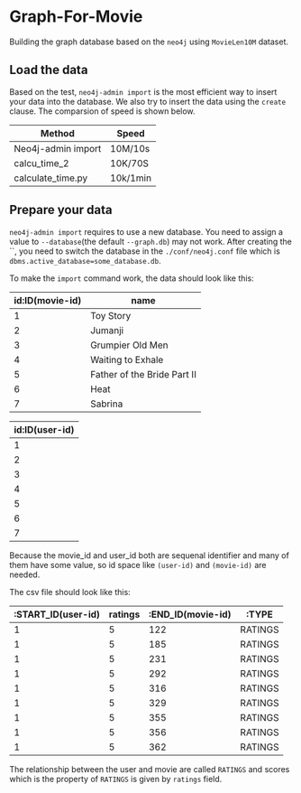 # Graph-For-Movie

Building the graph database based on the `neo4j` using `MovieLen10M` dataset.

## Load the data
Based on the test, `neo4j-admin import` is the most efficient way to insert your data into the database. We also try to insert the data using the `create` clause. The comparsion of speed is shown below.

| Method  | Speed |
|-----|-----|
| Neo4j-admin import | 10M/10s  | 
|  calcu_time_2   |   10K/70S  | 
|   calculate_time.py  |  10k/1min   |

## Prepare your data

`neo4j-admin import` requires to use a new database. You need to assign a value to `--database`(the default `--graph.db`) may not work.
After creating the ``, you need to switch the database in the `./conf/neo4j.conf` file which is `dbms.active_database=some_database.db`.

To make the `import` command work, the data should look like this:

| id:ID(movie-id) | name                        | 
|-----------------|-----------------------------| 
| 1               | Toy Story                   | 
| 2               | Jumanji                     | 
| 3               | Grumpier Old Men            | 
| 4               | Waiting to Exhale           | 
| 5               | Father of the Bride Part II | 
| 6               | Heat                        | 
| 7               | Sabrina                     | 

| id:ID(user-id) | 
|----------------| 
| 1              | 
| 2              | 
| 3              | 
| 4              | 
| 5              | 
| 6              | 
| 7              | 

Because the movie_id and user_id both are sequenal identifier and many of them have some value, so id space like `(user-id)` and `(movie-id)` are needed.

The csv file should look like this:

| :START_ID(user-id) | ratings | :END_ID(movie-id) | :TYPE   | 
|--------------------|---------|-------------------|---------| 
| 1                  | 5       | 122               | RATINGS | 
| 1                  | 5       | 185               | RATINGS | 
| 1                  | 5       | 231               | RATINGS | 
| 1                  | 5       | 292               | RATINGS | 
| 1                  | 5       | 316               | RATINGS | 
| 1                  | 5       | 329               | RATINGS | 
| 1                  | 5       | 355               | RATINGS | 
| 1                  | 5       | 356               | RATINGS | 
| 1                  | 5       | 362               | RATINGS | 
The relationship between the user and movie are called `RATINGS` and scores which is the property of `RATINGS` is given by `ratings` field.


